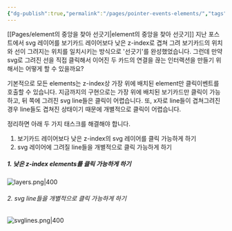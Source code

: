 ```yaml
---
{"dg-publish":true,"permalink":"/pages/pointer-events-elements/","tags":["CSS"],"created":"2024-09-29","updated":"2024-09-29T16:19:00"}
---
```


[[Pages/element의 중앙을 찾아 선긋기\|element의 중앙을 찾아 선긋기]] 지난 포스트에서 svg 레이어를 보기카드 레이어보다 낮은 z-index로 겹쳐 그려 보기카드의 위치와 선이 그려지는 위치를 일치시키는 방식으로 '선긋기'를 완성했었습니다. 그런데 만약 svg로 그려진 선을 직접 클릭해서 이어진 두 카드의 연결을 끊는 인터랙션을 만들기 위해서는 어떻게 할 수 있을까요? 

기본적으로 모든 elements는 z-index상 가장 위에 배치된 element만 클릭이벤트를 호출할 수 있습니다. 지금까지의 구현으로는 가장 위에 배치된 보기카드만 클릭이 가능하고, 뒤 쪽에 그려진 svg line들은 클릭이 어렵습니다. 또, x자로 line들이 겹쳐그려진 경우 line들도 겹쳐진 상태이기 때문에 개별적으로 클릭이 어렵습니다.

정리하면 아래 두 가지 태스크를 해결해야 합니다.
1. 보기카드 레이어보다 낮은 z-index의 svg 레이어를 클릭 가능하게 하기
2. svg 레이어에 그려질 line들을 개별적으로 클릭 가능하게 하기

##### 1. 낮은 z-index elements를 클릭 가능하게 하기

![layers.png|400](/img/user/layers.png)

###### 2. svg line들을 개별적으로 클릭 가능하게 하기

![svglines.png|400](/img/user/svglines.png)